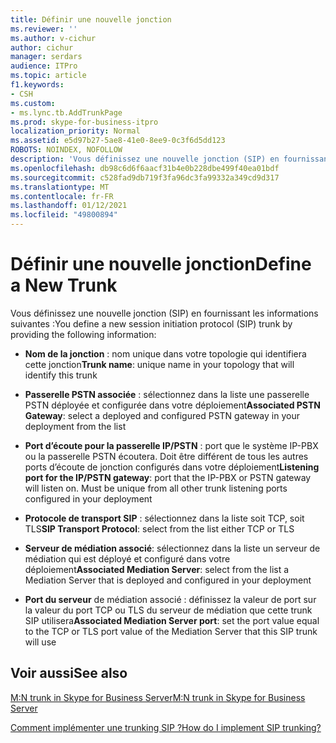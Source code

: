 ```yaml
---
title: Définir une nouvelle jonction
ms.reviewer: ''
ms.author: v-cichur
author: cichur
manager: serdars
audience: ITPro
ms.topic: article
f1.keywords:
- CSH
ms.custom:
- ms.lync.tb.AddTrunkPage
ms.prod: skype-for-business-itpro
localization_priority: Normal
ms.assetid: e5d97b27-5ae8-41e0-8ee9-0c3f6d5dd123
ROBOTS: NOINDEX, NOFOLLOW
description: 'Vous définissez une nouvelle jonction (SIP) en fournissant les informations suivantes :'
ms.openlocfilehash: db98c6d6f6aacf31b4e0b228dbe499f40ea01bdf
ms.sourcegitcommit: c528fad9db719f3fa96dc3fa99332a349cd9d317
ms.translationtype: MT
ms.contentlocale: fr-FR
ms.lasthandoff: 01/12/2021
ms.locfileid: "49800894"
---
```

# <a name="define-a-new-trunk"></a><span data-ttu-id="75796-103">Définir une nouvelle jonction</span><span class="sxs-lookup"><span data-stu-id="75796-103">Define a New Trunk</span></span>

<span data-ttu-id="75796-104">Vous définissez une nouvelle jonction (SIP) en fournissant les informations suivantes :</span><span class="sxs-lookup"><span data-stu-id="75796-104">You define a new session initiation protocol (SIP) trunk by providing the following information:</span></span>

- <span data-ttu-id="75796-105">**Nom de la jonction** : nom unique dans votre topologie qui identifiera cette jonction</span><span class="sxs-lookup"><span data-stu-id="75796-105">**Trunk name**: unique name in your topology that will identify this trunk</span></span>

- <span data-ttu-id="75796-106">**Passerelle PSTN associée** : sélectionnez dans la liste une passerelle PSTN déployée et configurée dans votre déploiement</span><span class="sxs-lookup"><span data-stu-id="75796-106">**Associated PSTN Gateway**: select a deployed and configured PSTN gateway in your deployment from the list</span></span>

- <span data-ttu-id="75796-p101">**Port d’écoute pour la passerelle IP/PSTN** : port que le système IP-PBX ou la passerelle PSTN écoutera. Doit être différent de tous les autres ports d’écoute de jonction configurés dans votre déploiement</span><span class="sxs-lookup"><span data-stu-id="75796-p101">**Listening port for the IP/PSTN gateway**: port that the IP-PBX or PSTN gateway will listen on. Must be unique from all other trunk listening ports configured in your deployment</span></span>

- <span data-ttu-id="75796-109">**Protocole de transport SIP** : sélectionnez dans la liste soit TCP, soit TLS</span><span class="sxs-lookup"><span data-stu-id="75796-109">**SIP Transport Protocol**: select from the list either TCP or TLS</span></span>

- <span data-ttu-id="75796-110">**Serveur de médiation associé**: sélectionnez dans la liste un serveur de médiation qui est déployé et configuré dans votre déploiement</span><span class="sxs-lookup"><span data-stu-id="75796-110">**Associated Mediation Server**: select from the list a Mediation Server that is deployed and configured in your deployment</span></span>

- <span data-ttu-id="75796-111">**Port du serveur** de médiation associé : définissez la valeur de port sur la valeur du port TCP ou TLS du serveur de médiation que cette trunk SIP utilisera</span><span class="sxs-lookup"><span data-stu-id="75796-111">**Associated Mediation Server port**: set the port value equal to the TCP or TLS port value of the Mediation Server that this SIP trunk will use</span></span>

## <a name="see-also"></a><span data-ttu-id="75796-112">Voir aussi</span><span class="sxs-lookup"><span data-stu-id="75796-112">See also</span></span>

[<span data-ttu-id="75796-113">M:N trunk in Skype for Business Server</span><span class="sxs-lookup"><span data-stu-id="75796-113">M:N trunk in Skype for Business Server</span></span>](../../../plan-your-deployment/enterprise-voice-solution/m-n-trunk.md)

[<span data-ttu-id="75796-114">Comment implémenter une trunking SIP ?</span><span class="sxs-lookup"><span data-stu-id="75796-114">How do I implement SIP trunking?</span></span>](https://technet.microsoft.com/library/273a22b1-8a4c-4187-acf8-c57d5c6598ce.aspx)
